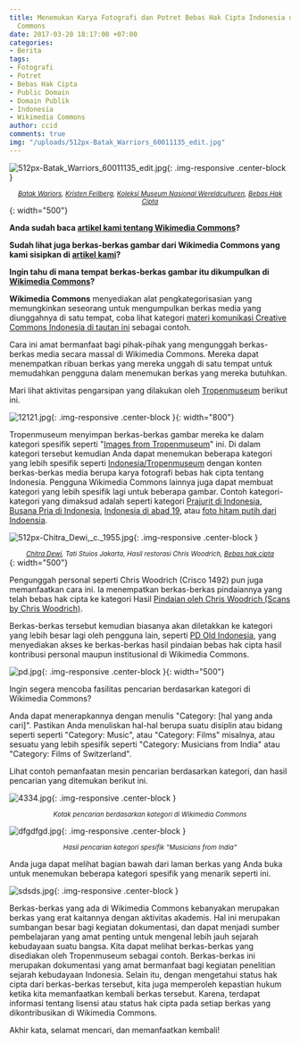 ```yaml
---
title: Menemukan Karya Fotografi dan Potret Bebas Hak Cipta Indonesia di Wikimedia
  Commons
date: 2017-03-20 18:17:00 +07:00
categories:
- Berita
tags:
- Fotografi
- Potret
- Bebas Hak Cipta
- Public Domain
- Domain Publik
- Indonesia
- Wikimedia Commons
author: ccid
comments: true
img: "/uploads/512px-Batak_Warriors_60011135_edit.jpg"
---
```


![512px-Batak_Warriors_60011135_edit.jpg](/uploads/512px-Batak_Warriors_60011135_edit.jpg){: .img-responsive .center-block }<center><small><i><a href="https://commons.wikimedia.org/wiki/File:Batak_Warriors_60011135_edit.jpg">Batak Wariors</a>, <a href="https://en.wikipedia.org/wiki/Kristen_Feilberg">Kristen Feilberg</a>, <a href="http://collectie.wereldculturen.nl/default.aspx?idx=ALL&field=*&search=60011135">Koleksi Museum Nasional Wereldculturen</a>, <a href="https://en.wikipedia.org/wiki/public_domain">Bebas Hak Cipta</a></i></small></center>{: width="500"}

**Anda sudah baca [artikel kami tentang Wikimedia Commons](http://creativecommons.or.id/2016/10/kenapa-mengunggah-karya-ke-wikimedia-commons/)?**

**Sudah lihat juga berkas-berkas gambar dari Wikimedia Commons yang kami sisipkan di [artikel kami](http://creativecommons.or.id/2016/07/habis-belum-mencari-tahu-karya-yang-telah-bebas-hak-cipta/)?**

**Ingin tahu di mana tempat berkas-berkas gambar itu dikumpulkan di [Wikimedia Commons](https://commons.wikimedia.org/wiki/Main_Page)?**

**Wikimedia Commons** menyediakan alat pengkategorisasian yang memungkinkan seseorang untuk mengumpulkan berkas media yang diunggahnya di satu tempat, coba lihat kategori [materi komunikasi Creative Commons Indonesia di tautan ini](https://commons.wikimedia.org/wiki/Category:Materi_Komunikasi_Creative_Commons_Indonesia) sebagai contoh. 

Cara ini amat bermanfaat bagi pihak-pihak yang mengunggah berkas-berkas media secara massal di Wikimedia Commons. Mereka dapat menempatkan ribuan berkas yang mereka unggah di satu tempat untuk memudahkan pengguna dalam menemukan berkas yang mereka butuhkan.

Mari lihat aktivitas pengarsipan yang dilakukan oleh [Tropenmuseum](https://tropenmuseum.nl/) berikut ini.

![12121.jpg](/uploads/12121.jpg){: .img-responsive .center-block }{: width="800"}

Tropenmuseum menyimpan berkas-berkas gambar mereka ke dalam kategori spesifik seperti "[Images from Tropenmuseum](https://commons.wikimedia.org/wiki/Category:Images_from_the_Tropenmuseum)" ini. Di dalam kategori tersebut kemudian Anda dapat menemukan beberapa kategori yang lebih spesifik seperti [Indonesia/Tropenmuseum](https://commons.wikimedia.org/wiki/Indonesia/Tropenmuseum) dengan konten berkas-berkas media berupa karya fotografi bebas hak cipta tentang Indonesia. Pengguna Wikimedia Commons lainnya juga dapat membuat kategori yang lebih spesifik lagi untuk beberapa gambar. Contoh kategori-kategori yang dimaksud adalah seperti kategori [Prajurit di Indonesia](https://commons.wikimedia.org/wiki/Category:Warriors_of_Indonesia), [Busana Pria di Indonesia](https://commons.wikimedia.org/wiki/Category:Male_clothing_of_Indonesia), [Indonesia di abad 19](https://commons.wikimedia.org/wiki/Category:Indonesia_in_the_19th_century), atau [foto hitam putih dari Indoensia](https://commons.wikimedia.org/wiki/Category:Black_and_white_photographs_of_Indonesia). 

![512px-Chitra_Dewi,_c._1955.jpg](/uploads/512px-Chitra_Dewi,_c._1955.jpg){: .img-responsive .center-block }<center><small><i><a href="https://commons.wikimedia.org/wiki/File:Chitra_Dewi,_c._1955.jpg">Chitra Dewi</a>, Tati Stuios Jakarta, Hasil restorasi Chris Woodrich, <a href="https://en.wikipedia.org/wiki/public_domain">Bebas hak cipta</a></i></small></center>{: width="500"}

Pengunggah personal seperti Chris Woodrich (Crisco 1492) pun juga memanfaatkan cara ini. Ia menempatkan berkas-berkas pindaiannya yang telah bebas hak cipta ke kategori Hasil [Pindaian oleh Chris Woodrich (Scans by Chris Woodrich)](https://commons.wikimedia.org/wiki/Category:Scans_by_Chris_Woodrich).

Berkas-berkas tersebut kemudian biasanya akan diletakkan ke kategori yang lebih besar lagi oleh pengguna lain, seperti [PD Old Indonesia](https://commons.wikimedia.org/wiki/Category:PD_Indonesia_Old), yang menyediakan akses ke berkas-berkas hasil pindaian bebas hak cipta hasil kontribusi personal maupun institusional di Wikimedia Commons.

![pd.jpg](/uploads/pd.jpg){: .img-responsive .center-block }{: width="500"}

Ingin segera mencoba fasilitas pencarian berdasarkan kategori di Wikimedia Commons?

Anda dapat menerapkannya dengan menulis "Category: [hal yang anda cari]". Pastikan Anda menuliskan hal-hal berupa suatu disiplin atau bidang seperti seperti "Category: Music", atau "Category: Films" misalnya, atau sesuatu yang lebih spesifik seperti "Category: Musicians from India" atau "Category: Films of Switzerland".

Lihat contoh pemanfaatan mesin pencarian berdasarkan kategori, dan hasil pencarian yang ditemukan berikut ini.

![4334.jpg](/uploads/4334.jpg){: .img-responsive .center-block }<center><small><i>Kotak pencarian berdasarkan kategori di Wikimedia Commons</i></small></center>

![dfgdfgd.jpg](/uploads/dfgdfgd.jpg){: .img-responsive .center-block }<center><small><i>Hasil pencarian kategori spesifik "Musicians from India"</i></small></center>

Anda juga dapat melihat bagian bawah dari laman berkas yang Anda buka untuk menemukan beberapa kategori spesifik yang menarik seperti ini.

![sdsds.jpg](/uploads/sdsds.jpg){: .img-responsive .center-block }

Berkas-berkas yang ada di Wikimedia Commons kebanyakan merupakan berkas yang erat kaitannya dengan aktivitas akademis. Hal ini merupakan sumbangan besar bagi kegiatan dokumentasi, dan dapat menjadi sumber pembelajaran yang amat penting untuk mengenal lebih jauh sejarah kebudayaan suatu bangsa. Kita dapat melihat berkas-berkas yang disediakan oleh Tropenmuseum sebagai contoh. Berkas-berkas ini merupakan dokumentasi yang amat bermanfaat bagi kegiatan penelitian sejarah kebudayaan Indonesia. Selain itu, dengan mengetahui status hak cipta dari berkas-berkas tersebut, kita juga memperoleh kepastian hukum ketika kita memanfaatkan kembali berkas tersebut. Karena, terdapat informasi tentang lisensi atau status hak cipta pada setiap berkas yang dikontribusikan di Wikimedia Commons.

Akhir kata, selamat mencari, dan memanfaatkan kembali!
